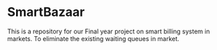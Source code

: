 # SmartBazaar
This is a repository for our Final year project on smart billing system in markets. To eliminate the existing waiting queues in market.
